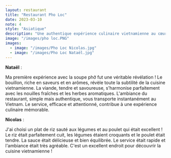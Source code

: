 ```yaml
---
layout: restaurant
title: "Restaurant Pho Loc"
date: 2023-03-10
note: 4
style: "Asiatique"
description: "Une authentique expérience culinaire vietnamienne au cœur de Sherbrooke. Le restaurant Pho Loc vous propose une délicieuse sélection de soupes phở traditionnelles et de plats savoureux dans une ambiance chaleureuse."
image: "/images/pho loc.PNG"
images:
  - image: "/images/Pho Loc Nicolas.jpg"
  - image: "/images/Pho Loc Nataël.jpg"
---
```


**Nataël** :

Ma première expérience avec la soupe phở fut une véritable révélation ! Le bouillon, riche en saveurs et en arômes, révèle toute la subtilité de la cuisine vietnamienne. La viande, tendre et savoureuse, s'harmonise parfaitement avec les nouilles fraîches et les herbes aromatiques. L'ambiance du restaurant, simple mais authentique, vous transporte instantanément au Vietnam. Le service, efficace et attentionné, contribue à une expérience culinaire mémorable.

**Nicolas** :

J'ai choisi un plat de riz sauté aux légumes et au poulet qui était excellent ! Le riz était parfaitement cuit, les légumes étaient croquants et le poulet était tendre. La sauce était délicieuse et bien équilibrée. Le service était rapide et l'ambiance était très agréable. C'est un excellent endroit pour découvrir la cuisine vietnamienne ! 